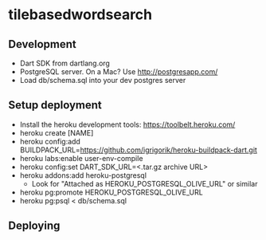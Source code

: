 tilebasedwordsearch
===================

## Development

* Dart SDK from dartlang.org
* PostgreSQL server. On a Mac? Use http://postgresapp.com/
* Load db/schema.sql into your dev postgres server

## Setup deployment

* Install the heroku development tools: https://toolbelt.heroku.com/
* heroku create [NAME]
* heroku config:add BUILDPACK_URL=https://github.com/igrigorik/heroku-buildpack-dart.git
* heroku labs:enable user-env-compile
* heroku config:set DART_SDK_URL=<.tar.gz archive URL>
* heroku addons:add heroku-postgresql
  * Look for "Attached as HEROKU_POSTGRESQL_OLIVE_URL" or similar
* heroku pg:promote HEROKU_POSTGRESQL_OLIVE_URL
* heroku pg:psql < db/schema.sql

## Deploying



